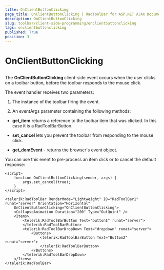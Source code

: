 ```yaml
---
title: OnClientButtonClicking
page_title: OnClientButtonClicking | RadToolBar for ASP.NET AJAX Documentation
description: OnClientButtonClicking
slug: toolbar/client-side-programming/onclientbuttonclicking
tags: onclientbuttonclicking
published: True
position: 3
---
```


# OnClientButtonClicking

## 

The **OnClientButtonClicking** client-side event occurs when the user clicks on a toolbar button, before the toolbar responds to the mouse click.

The event handler receives two parameters:

1. The instance of the toolbar firing the event.

1. An eventArgs parameter containing the following methods:

* **get_item** returns a reference to the toolbar item that was clicked. In this case it is a RadToolBarButton.

* **set_cancel** lets you prevent the toolbar from responding to the mouse click.

* **get_domEvent** - returns the browser's event object.

You can use this event to pre-process an item click or to cancel the default response:

````ASPNET	
<script>
    function OnClientButtonClicking(sender, args) {
        args.set_cancel(true);
    }       
</script>

<telerik:RadToolBar RenderMode="Lightweight" ID="RadToolBar1" runat="server" Orientation="Horizontal" 
	OnClientButtonClicking="OnClientButtonClicking">
    <CollapseAnimation Duration="200" Type="OutQuint" />
    <Items>
        <telerik:RadToolBarButton Text="button1" runat="server">
        </telerik:RadToolBarButton>
        <telerik:RadToolBarDropDown Text="dropdown" runat="server">
            <Buttons>
                <telerik:RadToolBarButton Text="Button2" runat="server">
                </telerik:RadToolBarButton>
            </Buttons>
        </telerik:RadToolBarDropDown>
    </Items>
</telerik:RadToolBar>
````


